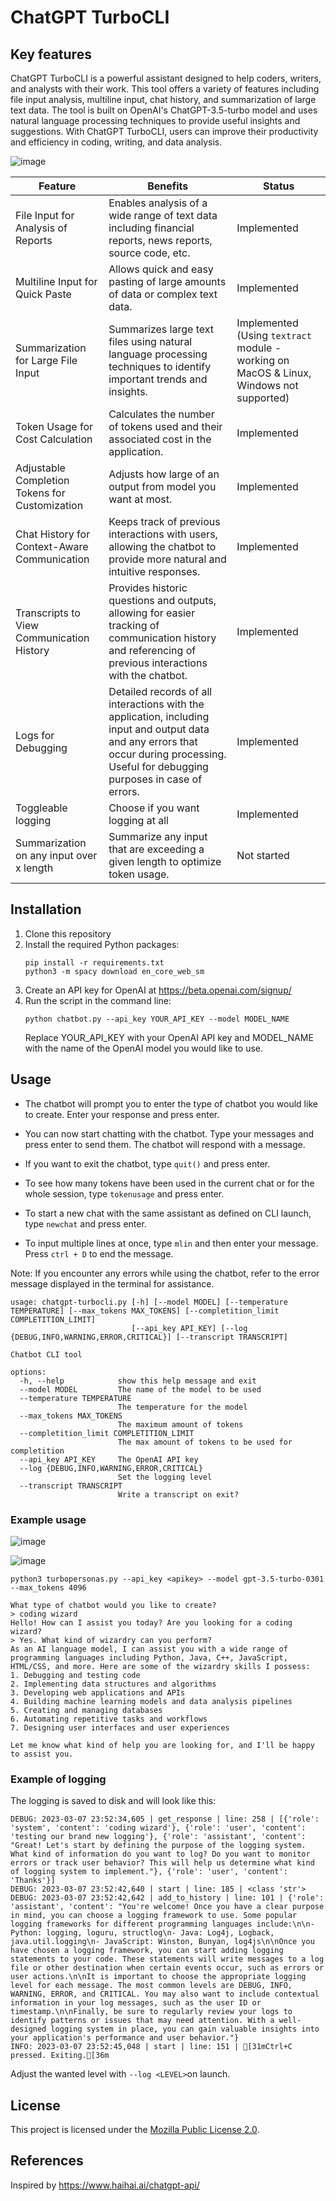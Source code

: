 # ChatGPT TurboCLI

## Key features
ChatGPT TurboCLI is a powerful assistant designed to help coders, writers, and analysts with their work. This tool offers a variety of features including file input analysis, multiline input, chat history, and summarization of large text data. The tool is built on OpenAI's ChatGPT-3.5-turbo model and uses natural language processing techniques to provide useful insights and suggestions. With ChatGPT TurboCLI, users can improve their productivity and efficiency in coding, writing, and data analysis.

![image](https://user-images.githubusercontent.com/20763070/224181900-222e80ae-482f-4447-843f-6dcaf6165879.png)

| Feature | Benefits | Status |
| --- | --- | --- |
| File Input for Analysis of Reports | Enables analysis of a wide range of text data including financial reports, news reports, source code, etc. | Implemented |
| Multiline Input for Quick Paste | Allows quick and easy pasting of large amounts of data or complex text data. | Implemented |
| Summarization for Large File Input | Summarizes large text files using natural language processing techniques to identify important trends and insights. | Implemented (Using `textract` module - working on MacOS & Linux, Windows not supported) |
| Token Usage for Cost Calculation | Calculates the number of tokens used and their associated cost in the application. | Implemented |
| Adjustable Completion Tokens for Customization | Adjusts how large of an output from model you want at most. | Implemented |
| Chat History for Context-Aware Communication | Keeps track of previous interactions with users, allowing the chatbot to provide more natural and intuitive responses. | Implemented |
| Transcripts to View Communication History | Provides historic questions and outputs, allowing for easier tracking of communication history and referencing of previous interactions with the chatbot. | Implemented |
| Logs for Debugging | Detailed records of all interactions with the application, including input and output data and any errors that occur during processing. Useful for debugging purposes in case of errors. | Implemented |
| Toggleable logging | Choose if you want logging at all | Implemented |
| Summarization on any input over x length | Summarize any input that are exceeding a given length to optimize token usage. | Not started |

## Installation

1. Clone this repository
2. Install the required Python packages:
    ```
    pip install -r requirements.txt
    python3 -m spacy download en_core_web_sm
    ```
3. Create an API key for OpenAI at https://beta.openai.com/signup/
4. Run the script in the command line:
    ```
    python chatbot.py --api_key YOUR_API_KEY --model MODEL_NAME
    ```
    Replace YOUR_API_KEY with your OpenAI API key and MODEL_NAME with the name of the OpenAI model you would like to use.

## Usage

- The chatbot will prompt you to enter the type of chatbot you would like to create. Enter your response and press enter.

- You can now start chatting with the chatbot. Type your messages and press enter to send them. The chatbot will respond with a message.

- If you want to exit the chatbot, type `quit()` and press enter.

- To see how many tokens have been used in the current chat or for the whole session, type `tokenusage` and press enter.

- To start a new chat with the same assistant as defined on CLI launch, type `newchat` and press enter.

- To input multiple lines at once, type `mlin` and then enter your message. Press `ctrl + D` to end the message.

Note: If you encounter any errors while using the chatbot, refer to the error message displayed in the terminal for assistance.

```
usage: chatgpt-turbocli.py [-h] [--model MODEL] [--temperature TEMPERATURE] [--max_tokens MAX_TOKENS] [--completition_limit COMPLETITION_LIMIT]
                           [--api_key API_KEY] [--log {DEBUG,INFO,WARNING,ERROR,CRITICAL}] [--transcript TRANSCRIPT]

Chatbot CLI tool

options:
  -h, --help            show this help message and exit
  --model MODEL         The name of the model to be used
  --temperature TEMPERATURE
                        The temperature for the model
  --max_tokens MAX_TOKENS
                        The maximum amount of tokens
  --completition_limit COMPLETITION_LIMIT
                        The max amount of tokens to be used for completition
  --api_key API_KEY     The OpenAI API key
  --log {DEBUG,INFO,WARNING,ERROR,CRITICAL}
                        Set the logging level
  --transcript TRANSCRIPT
                        Write a transcript on exit?
```

### Example usage

![image](https://user-images.githubusercontent.com/20763070/224182120-b3a907ce-21cb-4d98-8949-43f9a9fc871b.png)

![image](https://user-images.githubusercontent.com/20763070/224182209-72c02079-2795-4ca4-813e-df22af86cdc3.png)


`python3 turbopersonas.py --api_key <apikey> --model gpt-3.5-turbo-0301 --max_tokens 4096`
```
What type of chatbot would you like to create? 
> coding wizard
Hello! How can I assist you today? Are you looking for a coding wizard?
> Yes. What kind of wizardry can you perform?
As an AI language model, I can assist you with a wide range of programming languages including Python, Java, C++, JavaScript, HTML/CSS, and more. Here are some of the wizardry skills I possess:
1. Debugging and testing code
2. Implementing data structures and algorithms
3. Developing web applications and APIs
4. Building machine learning models and data analysis pipelines
5. Creating and managing databases
6. Automating repetitive tasks and workflows
7. Designing user interfaces and user experiences

Let me know what kind of help you are looking for, and I'll be happy to assist you.
```

### Example of logging

The logging is saved to disk and will look like this:
```
DEBUG: 2023-03-07 23:52:34,605 | get_response | line: 258 | [{'role': 'system', 'content': 'coding wizard'}, {'role': 'user', 'content': 'testing our brand new logging'}, {'role': 'assistant', 'content': "Great! Let's start by defining the purpose of the logging system. What kind of information do you want to log? Do you want to monitor errors or track user behavior? This will help us determine what kind of logging system to implement."}, {'role': 'user', 'content': 'Thanks'}]
DEBUG: 2023-03-07 23:52:42,640 | start | line: 185 | <class 'str'>
DEBUG: 2023-03-07 23:52:42,642 | add_to_history | line: 101 | {'role': 'assistant', 'content': "You're welcome! Once you have a clear purpose in mind, you can choose a logging framework to use. Some popular logging frameworks for different programming languages include:\n\n- Python: logging, loguru, structlog\n- Java: Log4j, Logback, java.util.logging\n- JavaScript: Winston, Bunyan, log4js\n\nOnce you have chosen a logging framework, you can start adding logging statements to your code. These statements will write messages to a log file or other destination when certain events occur, such as errors or user actions.\n\nIt is important to choose the appropriate logging level for each message. The most common levels are DEBUG, INFO, WARNING, ERROR, and CRITICAL. You may also want to include contextual information in your log messages, such as the user ID or timestamp.\n\nFinally, be sure to regularly review your logs to identify patterns or issues that may need attention. With a well-designed logging system in place, you can gain valuable insights into your application's performance and user behavior."}
INFO: 2023-03-07 23:52:45,048 | start | line: 151 | [31mCtrl+C pressed. Exiting.[36m
````

Adjust the wanted level with `--log <LEVEL>`on launch.


## License

This project is licensed under the [Mozilla Public License 2.0](./LICENSE).

## References
Inspired by https://www.haihai.ai/chatgpt-api/
